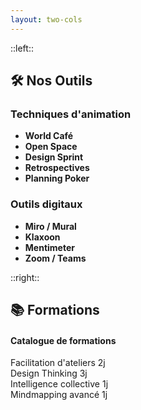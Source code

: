 ```yaml
---
layout: two-cols
---
```


::left::

## 🛠️ Nos Outils

### Techniques d'animation

- **World Café**
- **Open Space**
- **Design Sprint**
- **Retrospectives**
- **Planning Poker**

### Outils digitaux

- **Miro / Mural**
- **Klaxoon**
- **Mentimeter**
- **Zoom / Teams**

::right::

## 📚 Formations

<OctoCard>
  <h4 class="font-semibold mb-3">Catalogue de formations</h4>
  
  <div class="space-y-2">
    <div class="flex justify-between items-center">
      <span class="text-sm">Facilitation d'ateliers</span>
      <OctoBadge variant="primary" size="sm">2j</OctoBadge>
    </div>
    <div class="flex justify-between items-center">
      <span class="text-sm">Design Thinking</span>
      <OctoBadge variant="accent" size="sm">3j</OctoBadge>
    </div>
    <div class="flex justify-between items-center">
      <span class="text-sm">Intelligence collective</span>
      <OctoBadge variant="success" size="sm">1j</OctoBadge>
    </div>
    <div class="flex justify-between items-center">
      <span class="text-sm">Mindmapping avancé</span>
      <OctoBadge variant="warning" size="sm">1j</OctoBadge>
    </div>
  </div>
</OctoCard>